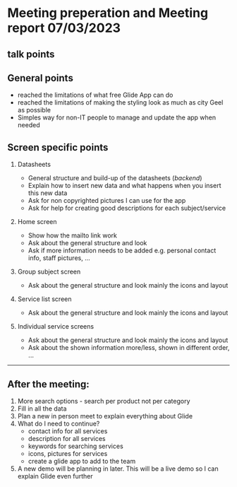 # Meeting preperation and Meeting report 07/03/2023

## talk points

## General points
* reached the limitations of what free Glide App can do
* reached the limitations of making the styling look as much as city Geel as possible
* Simples way for non-IT people to manage and update the app when needed

## Screen specific points
1. Datasheets
   * General structure and build-up of the datasheets (*backend*)
   * Explain how to insert new data and what happens when you insert this new data
   * Ask for non copyrighted pictures I can use for the app
   * Ask for help for creating good descriptions for each subject/service

2. Home screen
   * Show how the mailto link work
   * Ask about the general structure and look
   * Ask if more information needs to be added e.g. personal contact info, staff pictures, ...

3. Group subject screen
   * Ask about the general structure and look mainly the icons and layout

4. Service list screen 
   * Ask about the general structure and look mainly the icons and layout

5. Individual service screens 
   * Ask about the general structure and look mainly the icons and layout
   * Ask about the shown information more/less, shown in different order, ... 



---

## After the meeting: 

1. More search options - search per product not per category
2. Fill in all the data
3. Plan a new in person meet to explain everything about Glide
4. What do I need to continue? 
   * contact info for all services
   * description for all services
   * keywords for searching services
   * icons, pictures for services
   * create a glide app to add to the team
5. A new demo will be planning in later. This will be a live demo so I can explain Glide even further